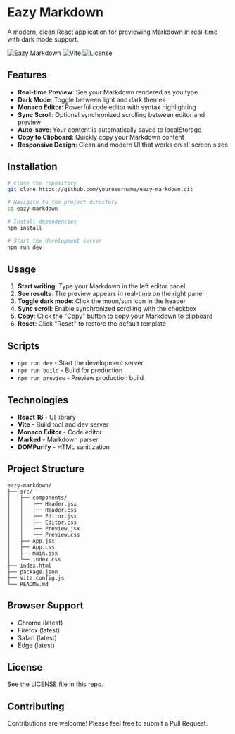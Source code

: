 # Eazy Markdown

A modern, clean React application for previewing Markdown in real-time with dark mode support.

![Eazy Markdown](https://img.shields.io/badge/React-18.3-blue)
![Vite](https://img.shields.io/badge/Vite-6.3-purple)
![License](https://img.shields.io/badge/license-ISC-green)

## Features

- **Real-time Preview**: See your Markdown rendered as you type
- **Dark Mode**: Toggle between light and dark themes
- **Monaco Editor**: Powerful code editor with syntax highlighting
- **Sync Scroll**: Optional synchronized scrolling between editor and preview
- **Auto-save**: Your content is automatically saved to localStorage
- **Copy to Clipboard**: Quickly copy your Markdown content
- **Responsive Design**: Clean and modern UI that works on all screen sizes

## Installation

```bash
# Clone the repository
git clone https://github.com/yourusername/eazy-markdown.git

# Navigate to the project directory
cd eazy-markdown

# Install dependencies
npm install

# Start the development server
npm run dev
```

## Usage

1. **Start writing**: Type your Markdown in the left editor panel
2. **See results**: The preview appears in real-time on the right panel
3. **Toggle dark mode**: Click the moon/sun icon in the header
4. **Sync scroll**: Enable synchronized scrolling with the checkbox
5. **Copy**: Click the "Copy" button to copy your Markdown to clipboard
6. **Reset**: Click "Reset" to restore the default template

## Scripts

- `npm run dev` - Start the development server
- `npm run build` - Build for production
- `npm run preview` - Preview production build

## Technologies

- **React 18** - UI library
- **Vite** - Build tool and dev server
- **Monaco Editor** - Code editor
- **Marked** - Markdown parser
- **DOMPurify** - HTML sanitization

## Project Structure

```
eazy-markdown/
├── src/
│   ├── components/
│   │   ├── Header.jsx
│   │   ├── Header.css
│   │   ├── Editor.jsx
│   │   ├── Editor.css
│   │   ├── Preview.jsx
│   │   └── Preview.css
│   ├── App.jsx
│   ├── App.css
│   ├── main.jsx
│   └── index.css
├── index.html
├── package.json
├── vite.config.js
└── README.md
```

## Browser Support

- Chrome (latest)
- Firefox (latest)
- Safari (latest)
- Edge (latest)

## License

See the [LICENSE](https://github.com/tanabe/markdown-live-preview/blob/master/LICENSE) file in this repo.

## Contributing

Contributions are welcome! Please feel free to submit a Pull Request.
